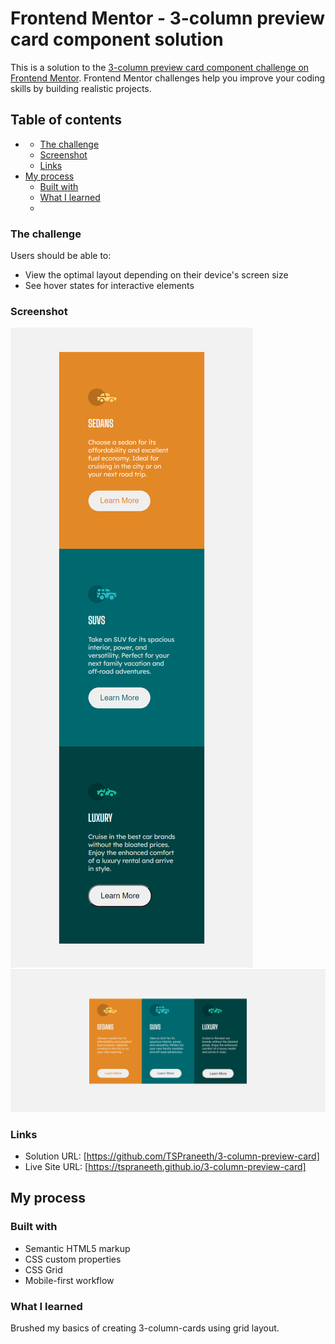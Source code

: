 # Frontend Mentor - 3-column preview card component solution

This is a solution to the [3-column preview card component challenge on Frontend Mentor](https://www.frontendmentor.io/challenges/3column-preview-card-component-pH92eAR2-). Frontend Mentor challenges help you improve your coding skills by building realistic projects. 

## Table of contents

- 
  - [The challenge](#the-challenge)
  - [Screenshot](#screenshot)
  - [Links](#links)
- [My process](#my-process)
  - [Built with](#built-with)
  - [What I learned](#what-i-learned)
  -

### The challenge

Users should be able to:

- View the optimal layout depending on their device's screen size
- See hover states for interactive elements

### Screenshot

![](./screenshot-mobile.png)
![](./screenshot-desktop.png)

### Links

- Solution URL: [https://github.com/TSPraneeth/3-column-preview-card]
- Live Site URL: [https://tspraneeth.github.io/3-column-preview-card]

## My process

### Built with

- Semantic HTML5 markup
- CSS custom properties
- CSS Grid
- Mobile-first workflow


### What I learned

Brushed my basics of creating 3-column-cards using grid layout.